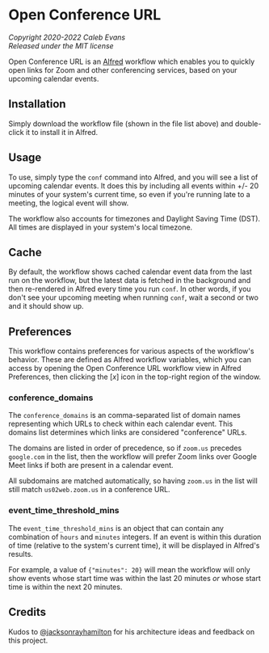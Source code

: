 # Open Conference URL

*Copyright 2020-2022 Caleb Evans*  
*Released under the MIT license*

Open Conference URL is an [Alfred][alfred] workflow which enables you to quickly
open links for Zoom and other conferencing services, based on your upcoming
calendar events.

[alfred]: https://www.alfredapp.com/

## Installation

Simply download the workflow file (shown in the file list above) and
double-click it to install it in Alfred.

## Usage

To use, simply type the `conf` command into Alfred, and you will see a list of
upcoming calendar events. It does this by including all events within +/- 20
minutes of your system's current time, so even if you're running late to a
meeting, the logical event will show.

The workflow also accounts for timezones and Daylight Saving Time (DST). All
times are displayed in your system's local timezone.

## Cache

By default, the workflow shows cached calendar event data from the last run on
the workflow, but the latest data is fetched in the background and then
re-rendered in Alfred every time you run `conf`. In other words, if you don't
see your upcoming meeting when running `conf`, wait a second or two and it
should show up.

## Preferences

This workflow contains preferences for various aspects of the workflow's
behavior. These are defined as Alfred workflow variables, which you can access
by opening the Open Conference URL workflow view in Alfred Preferences, then
clicking the [_x_] icon in the top-right region of the window.

### conference_domains

The `conference_domains` is an comma-separated list of domain names
representing which URLs to check within each calendar event. This domains list
determines which links are considered "conference" URLs.

The domains are listed in order of precedence, so if `zoom.us` precedes
`google.com` in the list, then the workflow will prefer Zoom links over Google
Meet links if both are present in a calendar event.

All subdomains are matched automatically, so having `zoom.us` in the list will
still match `us02web.zoom.us` in a conference URL.

### event_time_threshold_mins

The `event_time_threshold_mins` is an object that can contain any combination
of `hours` and `minutes` integers. If an event is within this duration of time
(relative to the system's current time), it will be displayed in Alfred's
results.

For example, a value of `{"minutes": 20}` will mean the workflow will only show
events whose start time was within the last 20 minutes *or* whose start time is
within the next 20 minutes.

## Credits

Kudos to [@jacksonrayhamilton][jrh] for his architecture ideas and feedback on
this project.

[jrh]: https://github.com/jacksonrayhamilton
